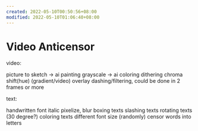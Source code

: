 ```yaml
---
created: 2022-05-10T00:50:56+08:00
modified: 2022-05-10T01:06:40+08:00
---
```


# Video Anticensor

video:

picture to sketch -> ai painting
grayscale -> ai coloring
dithering
chroma shift(hue)
(gradient/video) overlay
dashing/filtering, could be done in 2 frames or more

text:

handwritten font
italic
pixelize, blur
boxing texts
slashing texts
rotating texts (30 degree?)
coloring texts
different font size
(randomly) censor words into letters

